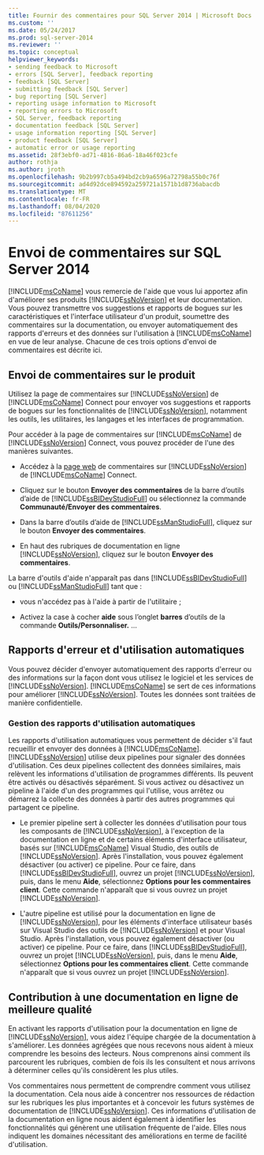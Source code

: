 ```yaml
---
title: Fournir des commentaires pour SQL Server 2014 | Microsoft Docs
ms.custom: ''
ms.date: 05/24/2017
ms.prod: sql-server-2014
ms.reviewer: ''
ms.topic: conceptual
helpviewer_keywords:
- sending feedback to Microsoft
- errors [SQL Server], feedback reporting
- feedback [SQL Server]
- submitting feedback [SQL Server]
- bug reporting [SQL Server]
- reporting usage information to Microsoft
- reporting errors to Microsoft
- SQL Server, feedback reporting
- documentation feedback [SQL Server]
- usage information reporting [SQL Server]
- product feedback [SQL Server]
- automatic error or usage reporting
ms.assetid: 28f3ebf0-ad71-4816-86a6-18a46f023cfe
author: rothja
ms.author: jroth
ms.openlocfilehash: 9b2b997cb5a494bd2cb9a6596a72798a55b0c76f
ms.sourcegitcommit: ad4d92dce894592a259721a1571b1d8736abacdb
ms.translationtype: MT
ms.contentlocale: fr-FR
ms.lasthandoff: 08/04/2020
ms.locfileid: "87611256"
---
```

# <a name="providing-feedback-for-sql-server-2014"></a>Envoi de commentaires sur SQL Server 2014
  [!INCLUDE[msCoName](../includes/msconame-md.md)] vous remercie de l'aide que vous lui apportez afin d'améliorer ses produits [!INCLUDE[ssNoVersion](../includes/ssnoversion-md.md)] et leur documentation. Vous pouvez transmettre vos suggestions et rapports de bogues sur les caractéristiques et l'interface utilisateur d'un produit, soumettre des commentaires sur la documentation, ou envoyer automatiquement des rapports d'erreurs et des données sur l'utilisation à [!INCLUDE[msCoName](../includes/msconame-md.md)] en vue de leur analyse. Chacune de ces trois options d'envoi de commentaires est décrite ici.  
  
## <a name="submitting-feedback-about-the-product"></a>Envoi de commentaires sur le produit  
 Utilisez la page de commentaires sur [!INCLUDE[ssNoVersion](../includes/ssnoversion-md.md)] de [!INCLUDE[msCoName](../includes/msconame-md.md)] Connect pour envoyer vos suggestions et rapports de bogues sur les fonctionnalités de [!INCLUDE[ssNoVersion](../includes/ssnoversion-md.md)], notamment les outils, les utilitaires, les langages et les interfaces de programmation.  
  
 Pour accéder à la page de commentaires sur [!INCLUDE[msCoName](../includes/msconame-md.md)] de [!INCLUDE[ssNoVersion](../includes/ssnoversion-md.md)] Connect, vous pouvez procéder de l'une des manières suivantes.  
  
-   Accédez à la [page web](https://go.microsoft.com/fwlink/?linkid=34178) de commentaires sur [!INCLUDE[ssNoVersion](../includes/ssnoversion-md.md)] de [!INCLUDE[msCoName](../includes/msconame-md.md)] Connect.  
  
-   Cliquez sur le bouton **Envoyer des commentaires** de la barre d’outils d’aide de [!INCLUDE[ssBIDevStudioFull](../includes/ssbidevstudiofull-md.md)] ou sélectionnez la commande **Communauté/Envoyer des commentaires**.  
  
-   Dans la barre d’outils d’aide de [!INCLUDE[ssManStudioFull](../includes/ssmanstudiofull-md.md)], cliquez sur le bouton **Envoyer des commentaires**.  
  
-   En haut des rubriques de documentation en ligne [!INCLUDE[ssNoVersion](../includes/ssnoversion-md.md)], cliquez sur le bouton **Envoyer des commentaires**.  
  
 La barre d'outils d'aide n'apparaît pas dans [!INCLUDE[ssBIDevStudioFull](../includes/ssbidevstudiofull-md.md)] ou [!INCLUDE[ssManStudioFull](../includes/ssmanstudiofull-md.md)] tant que :  
  
-   vous n'accédez pas à l'aide à partir de l'utilitaire ;  
  
-   Activez la case à cocher **aide** sous l’onglet **barres** d’outils de la commande **Outils/Personnaliser.** ...  
  
## <a name="automatic-error-and-usage-reporting"></a>Rapports d'erreur et d'utilisation automatiques  
 Vous pouvez décider d'envoyer automatiquement des rapports d'erreur ou des informations sur la façon dont vous utilisez le logiciel et les services de [!INCLUDE[ssNoVersion](../includes/ssnoversion-md.md)]. [!INCLUDE[msCoName](../includes/msconame-md.md)] se sert de ces informations pour améliorer [!INCLUDE[ssNoVersion](../includes/ssnoversion-md.md)]. Toutes les données sont traitées de manière confidentielle.  
  
### <a name="managing-automatic-usage-reporting"></a>Gestion des rapports d'utilisation automatiques  
 Les rapports d'utilisation automatiques vous permettent de décider s'il faut recueillir et envoyer des données à [!INCLUDE[msCoName](../includes/msconame-md.md)]. [!INCLUDE[ssNoVersion](../includes/ssnoversion-md.md)] utilise deux pipelines pour signaler des données d'utilisation. Ces deux pipelines collectent des données similaires, mais relèvent les informations d'utilisation de programmes différents. Ils peuvent être activés ou désactivés séparément. Si vous activez ou désactivez un pipeline à l'aide d'un des programmes qui l'utilise, vous arrêtez ou démarrez la collecte des données à partir des autres programmes qui partagent ce pipeline.  
  
-   Le premier pipeline sert à collecter les données d'utilisation pour tous les composants de [!INCLUDE[ssNoVersion](../includes/ssnoversion-md.md)], à l'exception de la documentation en ligne et de certains éléments d'interface utilisateur, basés sur [!INCLUDE[msCoName](../includes/msconame-md.md)] Visual Studio, des outils de [!INCLUDE[ssNoVersion](../includes/ssnoversion-md.md)]. Après l'installation, vous pouvez également désactiver (ou activer) ce pipeline. Pour ce faire, dans [!INCLUDE[ssBIDevStudioFull](../includes/ssbidevstudiofull-md.md)], ouvrez un projet [!INCLUDE[ssNoVersion](../includes/ssnoversion-md.md)], puis, dans le menu **Aide**, sélectionnez **Options pour les commentaires client**. Cette commande n'apparaît que si vous ouvrez un projet [!INCLUDE[ssNoVersion](../includes/ssnoversion-md.md)].  
  
-   L'autre pipeline est utilisé pour la documentation en ligne de [!INCLUDE[ssNoVersion](../includes/ssnoversion-md.md)], pour les éléments d'interface utilisateur basés sur Visual Studio des outils de [!INCLUDE[ssNoVersion](../includes/ssnoversion-md.md)] et pour Visual Studio. Après l'installation, vous pouvez également désactiver (ou activer) ce pipeline. Pour ce faire, dans [!INCLUDE[ssBIDevStudioFull](../includes/ssbidevstudiofull-md.md)], ouvrez un projet [!INCLUDE[ssNoVersion](../includes/ssnoversion-md.md)], puis, dans le menu **Aide**, sélectionnez **Options pour les commentaires client**. Cette commande n'apparaît que si vous ouvrez un projet [!INCLUDE[ssNoVersion](../includes/ssnoversion-md.md)].  
  
## <a name="helping-build-a-better-books-online"></a>Contribution à une documentation en ligne de meilleure qualité  
 En activant les rapports d'utilisation pour la documentation en ligne de [!INCLUDE[ssNoVersion](../includes/ssnoversion-md.md)], vous aidez l'équipe chargée de la documentation à s'améliorer. Les données agrégées que nous recevons nous aident à mieux comprendre les besoins des lecteurs. Nous comprenons ainsi comment ils parcourent les rubriques, combien de fois ils les consultent et nous arrivons à déterminer celles qu'ils considèrent les plus utiles.  
  
 Vos commentaires nous permettent de comprendre comment vous utilisez la documentation. Cela nous aide à concentrer nos ressources de rédaction sur les rubriques les plus importantes et à concevoir les futurs systèmes de documentation de [!INCLUDE[ssNoVersion](../includes/ssnoversion-md.md)]. Ces informations d'utilisation de la documentation en ligne nous aident également à identifier les fonctionnalités qui génèrent une utilisation fréquente de l'aide. Elles nous indiquent les domaines nécessitant des améliorations en terme de facilité d'utilisation.  
  
  
